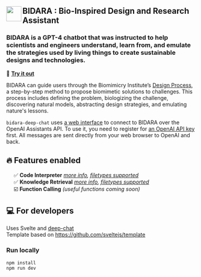 ## <img src="https://github.com/nasa-petal/discord_bot/assets/1322063/c34b5526-7186-43fc-b00a-597ee773ca7b" width="40" align="left"/> BIDARA : Bio-Inspired Design and Research Assistant

### BIDARA is a GPT-4 chatbot that was instructed to help scientists and engineers understand, learn from, and emulate the strategies used by living things to create sustainable designs and technologies.

:rocket: **[Try it out](https://nasa-petal.github.io/bidara-deep-chat/)**

BIDARA can guide users through the Biomimicry Institute’s [Design Process](https://toolbox.biomimicry.org/methods/process/), a step-by-step method to propose biomimetic solutions to challenges. This process includes defining the problem, biologizing the challenge, discovering natural models, abstracting design strategies, and emulating nature's lessons.

`bidara-deep-chat` uses [a web interface](https://github.com/OvidijusParsiunas/deep-chat) to connect to BIDARA over the OpenAI Assistants API. To use it, you need to register for [an OpenAI API key](https://platform.openai.com/account/api-keys) first. All messages are sent directly from your web browser to OpenAI and back.

## :fire: Features enabled

&nbsp;&nbsp;&nbsp;&nbsp; :white_check_mark: **Code Interpreter** *[more info](https://platform.openai.com/docs/assistants/tools/code-interpreter), [filetypes supported](https://platform.openai.com/docs/assistants/tools/supported-files)*    
&nbsp;&nbsp;&nbsp;&nbsp; :white_check_mark: **Knowledge Retrieval** *[more info](https://platform.openai.com/docs/assistants/tools/knowledge-retrieval), [filetypes supported](https://platform.openai.com/docs/assistants/tools/supported-files)*    
&nbsp;&nbsp;&nbsp;&nbsp; :ballot_box_with_check: **Function Calling** *(useful functions coming soon)*

## :computer: For developers

Uses Svelte and [deep-chat](https://github.com/OvidijusParsiunas/deep-chat)    
Template based on https://github.com/sveltejs/template

### Run locally
```
npm install
npm run dev
```
